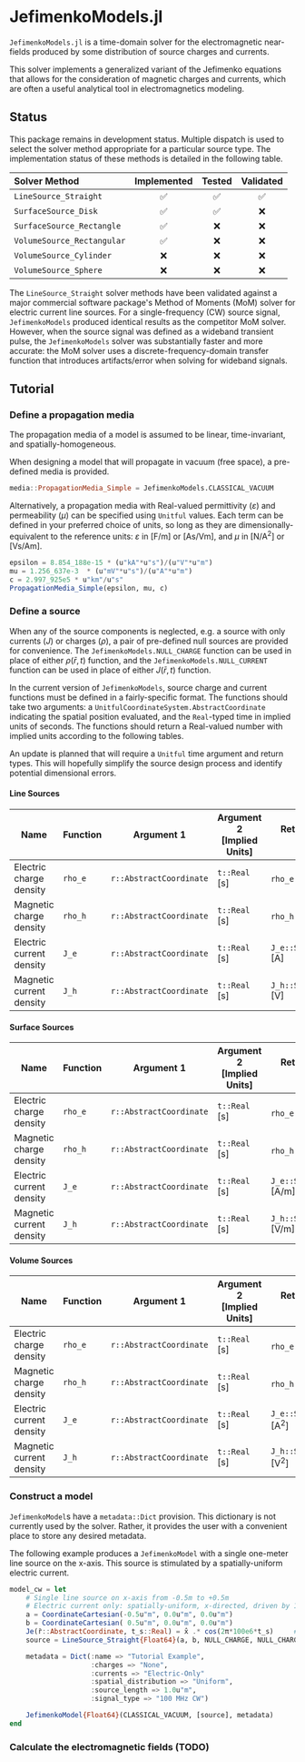 # JefimenkoModels.jl

`JefimenkoModels.jl` is a time-domain solver for the electromagnetic near-fields produced by
some distribution of source charges and currents.

This solver implements a generalized variant of the Jefimenko equations that allows for the
consideration of magnetic charges and currents, which are often a useful analytical tool in
electromagnetics modeling.

## Status

This package remains in development status. Multiple dispatch is used to select the solver
method appropriate for a particular source type. The implementation status of these methods
is detailed in the following table.

| Solver Method | Implemented | Tested | Validated |
|:---|:---:|:---:|:---:|
| `LineSource_Straight`       | :white_check_mark: | :white_check_mark: | :white_check_mark: |
| `SurfaceSource_Disk`        | :white_check_mark: | :white_check_mark: | :x: |
| `SurfaceSource_Rectangle`   | :white_check_mark: | :x: | :x: |
| `VolumeSource_Rectangular`  | :white_check_mark: | :x: | :x: |
| `VolumeSource_Cylinder`     | :x: | :x: | :x: |
| `VolumeSource_Sphere`       | :x: | :x: | :x: |

The `LineSource_Straight` solver methods have been validated against a major commercial
software package's Method of Moments (MoM) solver for electric current line sources. For a
single-frequency (CW) source signal, `JefimenkoModels` produced identical results as the
competitor MoM solver. However, when the source signal was defined as a wideband transient
pulse, the `JefimenkoModels` solver was substantially faster and more accurate: the MoM
solver uses a discrete-frequency-domain transfer function that introduces artifacts/error
when solving for wideband signals.

## Tutorial

### Define a propagation media

The propagation media of a model is assumed to be linear, time-invariant, and
spatially-homogeneous.

When designing a model that will propagate in vacuum (free space), a pre-defined media is
provided.
```julia
media::PropagationMedia_Simple = JefimenkoModels.CLASSICAL_VACUUM
```

Alternatively, a propagation media with Real-valued permittivity ($\varepsilon$) and
permeability ($\mu$) can be specified using `Unitful` values. Each term can be defined in
your preferred choice of units, so long as they are dimensionally-equivalent to the reference
units: $\varepsilon$ in [F/m] or [As/Vm], and $\mu$ in [N/A$^2$] or [Vs/Am].
```julia
epsilon = 8.854_188e-15 * (u"kA"*u"s")/(u"V"*u"m")
mu = 1.256_637e-3  * (u"mV"*u"s")/(u"A"*u"m")
c = 2.997_925e5 * u"km"/u"s"
PropagationMedia_Simple(epsilon, mu, c)
```

### Define a source

When any of the source components is neglected, e.g. a source with only currents ($J$) or
charges ($\rho$), a pair of pre-defined null sources are provided for convenience. The
`JefimenkoModels.NULL_CHARGE` function can be used in place of either $\rho(\bar{r},t)$
function, and the `JefimenkoModels.NULL_CURRENT` function can be used in place of either
$J(\bar{r},t)$ function.

In the current version of `JefimenkoModels`, source charge and current functions must be
defined in a fairly-specific format. The functions should take two arguments: a
`UnitfulCoordinateSystem.AbstractCoordinate` indicating the spatial position evaluated, and
the `Real`-typed time in implied units of seconds. The functions should return a Real-valued
number with implied units according to the following tables.

An update is planned that will require a `Unitful` time argument and return types. This will
hopefully simplify the source design process and identify potential dimensional errors.

#### Line Sources

| Name | Function | Argument 1 | Argument 2 [Implied Units] | Returns [Implied Units] |
|---|---|---|---|---|
| Electric charge density | `rho_e` | `r::AbstractCoordinate` | `t::Real` [s] | `rho_e::Real` [C/m] |
| Magnetic charge density | `rho_h` | `r::AbstractCoordinate` | `t::Real` [s] | `rho_h::Real` [Wb/m] |
| Electric current density | `J_e` | `r::AbstractCoordinate` | `t::Real` [s] | `J_e::SVector{3,Real}` [A] |
| Magnetic current density | `J_h` | `r::AbstractCoordinate` | `t::Real` [s] | `J_h::SVector{3,Real}` [V] |

#### Surface Sources

| Name | Function | Argument 1 | Argument 2 [Implied Units] | Returns [Implied Units] |
|---|---|---|---|---|
| Electric charge density | `rho_e` | `r::AbstractCoordinate` | `t::Real` [s] | `rho_e::Real` [C/m$^2$] |
| Magnetic charge density | `rho_h` | `r::AbstractCoordinate` | `t::Real` [s] | `rho_h::Real` [Wb/m$^2$] |
| Electric current density | `J_e` | `r::AbstractCoordinate` | `t::Real` [s] | `J_e::SVector{3,Real}` [A/m] |
| Magnetic current density | `J_h` | `r::AbstractCoordinate` | `t::Real` [s] | `J_h::SVector{3,Real}` [V/m] |

#### Volume Sources

| Name | Function | Argument 1 | Argument 2 [Implied Units] | Returns [Implied Units] |
|---|---|---|---|---|
| Electric charge density | `rho_e` | `r::AbstractCoordinate` | `t::Real` [s] | `rho_e::Real` [C/m$^3$] |
| Magnetic charge density | `rho_h` | `r::AbstractCoordinate` | `t::Real` [s] | `rho_h::Real` [Wb/m$^3$] |
| Electric current density | `J_e` | `r::AbstractCoordinate` | `t::Real` [s] | `J_e::SVector{3,Real}` [A$^2$] |
| Magnetic current density | `J_h` | `r::AbstractCoordinate` | `t::Real` [s] | `J_h::SVector{3,Real}` [V$^2$] |

### Construct a model

`JefimenkoModel`s have a `metadata::Dict` provision. This dictionary is not currently used
by the solver. Rather, it provides the user with a convenient place to store any desired
metadata.

The following example produces a `JefimenkoModel` with a single one-meter line source on
the x-axis. This source is stimulated by a spatially-uniform electric current.
```julia
model_cw = let
    # Single line source on x-axis from -0.5m to +0.5m
    # Electric current only: spatially-uniform, x-directed, driven by 100 MHz CW sinusoid
    a = CoordinateCartesian(-0.5u"m", 0.0u"m", 0.0u"m")
    b = CoordinateCartesian( 0.5u"m", 0.0u"m", 0.0u"m")
    Je(r̄::AbstractCoordinate, t_s::Real) = x̂ .* cos(2π*100e6*t_s)     # t in s -> Je in A
    source = LineSource_Straight{Float64}(a, b, NULL_CHARGE, NULL_CHARGE, Je, NULL_CURRENT)

    metadata = Dict(:name => "Tutorial Example",
                    :charges => "None",
                    :currents => "Electric-Only"
                    :spatial_distribution => "Uniform",
                    :source_length => 1.0u"m",
                    :signal_type => "100 MHz CW")

    JefimenkoModel{Float64}(CLASSICAL_VACUUM, [source], metadata)
end
```

### Calculate the electromagnetic fields (TODO)
